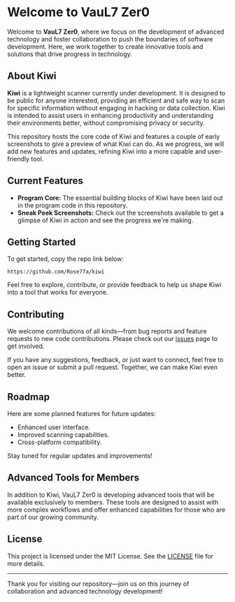 # Welcome to VauL7 Zer0

Welcome to **VauL7 Zer0**, where we focus on the development of advanced technology and foster collaboration to push the boundaries of software development. Here, we work together to create innovative tools and solutions that drive progress in technology.

## About Kiwi

**Kiwi** is a lightweight scanner currently under development. It is designed to be public for anyone interested, providing an efficient and safe way to scan for specific information without engaging in hacking or data collection. Kiwi is intended to assist users in enhancing productivity and understanding their environments better, without compromising privacy or security.

This repository hosts the core code of Kiwi and features a couple of early screenshots to give a preview of what Kiwi can do. As we progress, we will add new features and updates, refining Kiwi into a more capable and user-friendly tool.

## Current Features

- **Program Core:** The essential building blocks of Kiwi have been laid out in the program code in this repository.
- **Sneak Peek Screenshots:** Check out the screenshots available to get a glimpse of Kiwi in action and see the progress we're making.

## Getting Started

To get started, copy the repo link below:

```
https://github.com/Rose77a/kiwi
```

Feel free to explore, contribute, or provide feedback to help us shape Kiwi into a tool that works for everyone.

## Contributing

We welcome contributions of all kinds—from bug reports and feature requests to new code contributions. Please check out our [issues](https://github.com/Rose77a/kiwi/issues) page to get involved.

If you have any suggestions, feedback, or just want to connect, feel free to open an issue or submit a pull request. Together, we can make Kiwi even better.

## Roadmap

Here are some planned features for future updates:

- Enhanced user interface.
- Improved scanning capabilities.
- Cross-platform compatibility.

Stay tuned for regular updates and improvements!

## Advanced Tools for Members

In addition to Kiwi, VauL7 Zer0 is developing advanced tools that will be available exclusively to members. These tools are designed to assist with more complex workflows and offer enhanced capabilities for those who are part of our growing community.

## License

This project is licensed under the MIT License. See the [LICENSE](https://github.com/Rose77a/kiwi/blob/main/LICENSE) file for more details.

---

Thank you for visiting our repository—join us on this journey of collaboration and advanced technology development!
